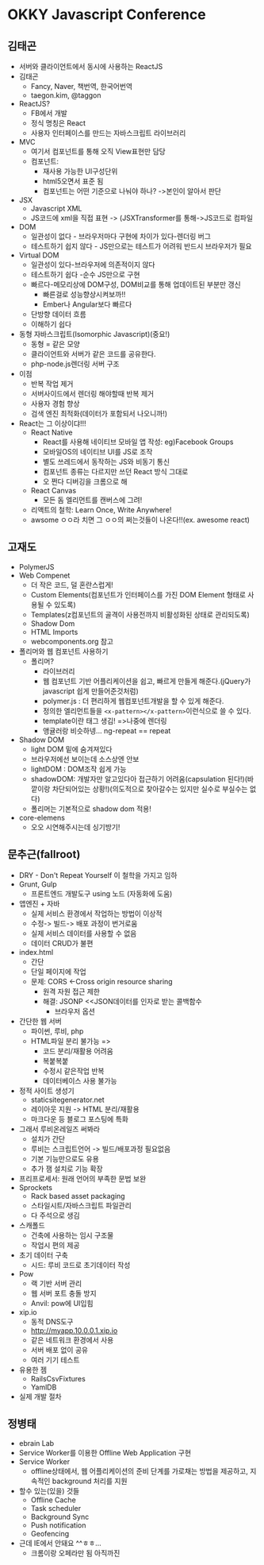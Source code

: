 # OKKY Javascript Conference

## 김태곤
- 서버와 클라이언트에서 동시에 사용하는 ReactJS
- 김태곤
    - Fancy, Naver, 책번역, 한국어번역
    - taegon.kim, @taggon
- ReactJS?
    - FB에서 개발
    - 정식 명칭은 React
    - 사용자 인터페이스를 만드는 자바스크립트 라이브러리
- MVC
    - 여기서 컴포넌트를 통해 오직 View표현만 담당
    - 컴포넌트:
        - 재사용 가능한 UI구성단위
        - html5오면서 표준 됨
        - 컴포넌트는 어떤 기준으로 나눠야 하나? ->본인이 알아서 판단
- JSX
    - Javascript XML
    - JS코드에  xml을 직접 표현 -> (JSXTransformer를 통해->JS코드로 컴파일
- DOM
    - 일관성이 없다 - 브라우저마다 구현에 차이가 있다-렌더링 버그
    - 테스트하기 쉽지 않다 - JS만으로는 테스트가 어려워 반드시 브라우저가 필요
- Virtual DOM
    - 일관성이 있다-브라우저에 의존적이지 않다
    - 테스트하기 쉽다 -순수 JS만으로 구현
    - 빠르다-메모리상에 DOM구성, DOM비교를 통해 업데이트된 부분만 갱신
        - 빠른걸로 성능향상시켜보까!!
        - Ember나 Angular보다 빠르다
    - 단방향 데이터 흐름
    - 이해하기 쉽다
- 동형 자바스크립트(Isomorphic Javascript)(중요!)
    - 동형 = 같은 모양
    - 클라이언트와 서버가 같은 코드를 공유한다.
    - php-node.js렌더링 서버 구조
- 이점
    - 반복 작업 제거
    - 서버사이드에서 렌더링 해야할때 반복 제거
    - 사용자 경험 향상
    - 검색 엔진 최적화(데이터가 포함되서 나오니까!)
- React는 그 이상이댜!!!
    - React Native
        - React를 사용해 네이티브 모바일 앱 작성: eg)Facebook Groups
        - 모바일OS의 네이티브 UI를 JS로 조작
        - 별도 쓰레드에서 동작하는 JS와 비동기 통신
        - 컴포넌트 종류는 다르지만 쓰던 React 방식 그대로
        - 오 쩐다 디버깅을 크롬으로 해
    - React Canvas
        - 모든 돔 엘리먼트를 캔버스에 그려!
    - 리액트의 철학: Learn Once, Write Anywhere!
    - awsome ㅇㅇ라 치면 그 ㅇㅇ의 쩌는것들이 나온다!!(ex. awesome react)

## 고재도
- PolymerJS
- Web Compenet
    + 더 작은 코드, 덜 혼란스럽게!
    + Custom Elements(컴포넌트가 인터페이스를 가진 DOM Element 형태로 사용될 수 있도록)
    + Templates(z컴포넌트의 골격이 사용전까지 비활성화된 상태로 관리되도록)
    + Shadow Dom
    + HTML Imports
    + webcomponents.org 참고
- 폴리머와 웹 컴포넌트 사용하기
    + 폴리머?
        + 라이브러리 
        + 웹 컴포넌트 기반 어플리케이션을 쉽고, 빠르게 만들게 해준다.(jQuery가 javascript 쉽게 만들어준것처럼)
        + polymer.js : 더 편리하게 웹컴포넌트개발을 할 수 있게 해준다.
        + 정의한 엘리먼트들을 `<x-pattern></x-pattern>`이런식으로 쓸 수 있다.
        + template이란 태그 생김! =>나중에 렌더링
        + 앵귤러랑 비슷하넹... ng-repeat == repeat
- Shadow DOM
    + light DOM 밑에 숨겨져있다
    + 브라우저에선 보이는데 소스상엔 안보
    + lightDOM : DOM조작 쉽게 가능
    + shadowDOM: 개발자만 알고있다아 접근하기 어려움(capsulation 된다!)(바깥이랑 차단되어있는 상황!)(의도적으로 찾아갈수는 있지만 실수로 부실수는 없다)
    + 폴리머는 기본적으로 shadow dom 적용!
- core-elemens
    +  오오 시연해주시는데 싱기방기!

## 문추근(fallroot)
- DRY - Don't Repeat Yourself 이 철학을 가지고 임하
- Grunt, Gulp
    + 프론트엔드 개발도구 using 노드 (자동화에 도움)
- 앱엔진 + 자바 
    - 실제 서비스 환경에서 작업하는 방법이 이상적
    + 수정-> 빌드-> 배포 과정이 번거로움
    + 실제 서비스 데이터를 사용할 수 없음
    + 데이터 CRUD가 불편
- index.html
    + 간단
    + 단일 페이지에 작업
    + 문제: CORS <-Cross origin resource sharing
        * 원격 자원 접근 제한
        * 해결: JSONP <<JSON데이터를 인자로 받는 콜백함수
            - 브라우저 옵션
- 간단한 웹 서버
    + 파이썬, 루비, php
    + HTML파일 분리 불가능 =>
        + 코드 분리/재활용 어려움
        + 복붙복붙
        + 수정시 같은작업 반복
        + 데이터베이스 사용 불가능
- 정적 사이트 생성기
    + staticsitegenerator.net
    + 레이아웃 지원 -> HTML 분리/재활용
    + 마크다운 등 블로그 포스팅에 특화
- 그래서 루비온레일즈 써봐라
    + 설치가 간단
    + 루비는 스크립트언어 -> 빌드/배포과정 필요없음
    + 기본 기능만으로도 유용
    + 추가 잼 설치로 기능 확장
- 프리프로세서: 원래 언어의 부족한 문법 보완
- Sprockets
    + Rack based asset packaging
    + 스타일시트/자바스크립트 파일관리
    + 다 주석으로 생김
- 스캐폴드
    + 건축에 사용하는 임시 구조물
    + 작업시 편의 제공
- 초기 데이터 구축
    + 시드: 루비 코드로 초기데이터 작성
- Pow
    + 랙 기반 서버 관리
    + 웹 서버 포트 충돌 방지
    + Anvil: pow에 UI입힘
- xip.io
    + 동적 DNS도구
    + http://myapp.10.0.0.1.xip.io
    + 같은 네트워크 환경에서 사용
    + 서버 배포 없이 공유
    + 여러 기기 테스트
- 유용한 젬
    + RailsCsvFixtures
    + YamlDB
- 실제 개발 절차

## 정병태
- ebrain Lab
- Service Worker를 이용한 Offline Web Application 구현
- Service Worker
    + offline상태에서, 웹 어플리케이션의 준비 단계를 가로채는 방법을 제공하고, 지속적인 background 처리를 지원
- 할수 있는(있을) 것들 
    + Offline Cache
    + Task scheduler
    + Background Sync
    + Push notification
    + Geofencing
- 근데 IE에서 안돼요 ^^ㅎㅎ...
    + 크롬이랑 오페라만 됨 아직까진
